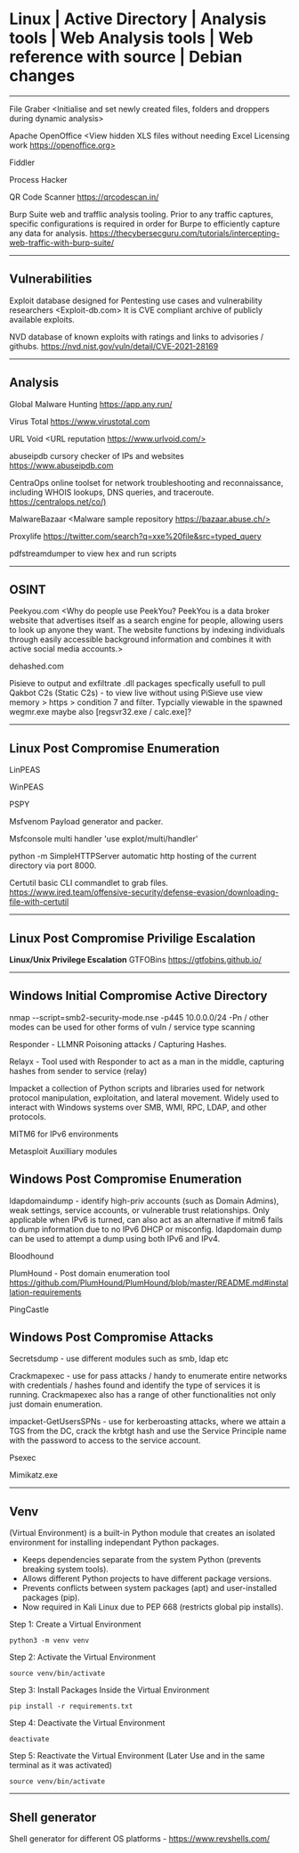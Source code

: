# Linux | Active Directory | Analysis tools | Web Analysis tools | Web reference with source | Debian changes

---

File Graber <Initialise and set newly created files, folders and droppers during dynamic analysis>

Apache OpenOffice <View hidden XLS files without needing Excel Licensing work https://openoffice.org>

Fiddler <Analyse dynamic network traffic> 

Process Hacker <Analyse processees during dynamic mode>

QR Code Scanner <https://qrcodescan.in/>

Burp Suite web and trafflic analysis tooling. Prior to any traffic captures, specific configurations is required in order for Burpe to efficiently capture any data for analysis. <https://thecybersecguru.com/tutorials/intercepting-web-traffic-with-burp-suite/>

---

## Vulnerabilities
Exploit database designed for Pentesting use cases and vulnerability researchers <Exploit-db.com>
It is CVE compliant archive of publicly available exploits.

NVD database of known exploits with ratings and links to advisories / githubs. <https://nvd.nist.gov/vuln/detail/CVE-2021-28169>

--- 
## Analysis
Global Malware Hunting <https://app.any.run/>

Virus Total <https://www.virustotal.com>  

URL Void <URL reputation https://www.urlvoid.com/>  

abuseipdb cursory checker of IPs and websites <https://www.abuseipdb.com>  

CentraOps online toolset for network troubleshooting and reconnaissance, including WHOIS lookups, DNS queries, and traceroute. <https://centralops.net/co/)>  

MalwareBazaar <Malware sample repository https://bazaar.abuse.ch/>  

Proxylife <https://twitter.com/search?q=xxe%20file&src=typed_query>  

pdfstreamdumper to view hex and run scripts  

---

## OSINT
Peekyou.com <Why do people use PeekYou?
PeekYou is a data broker website that advertises itself as a search engine for people, allowing users to look up anyone they want. The website functions by indexing individuals 
through easily accessible background information and combines it with active social media accounts.>

dehashed.com 

Pisieve to output and exfiltrate .dll packages specfically usefull to pull Qakbot C2s (Static C2s) - to view live without using PiSieve use
view memory > https > condition 7 and filter. Typcially viewable in the spawned wegmr.exe maybe also [regsvr32.exe / calc.exe]?

---

## Linux Post Compromise Enumeration   
LinPEAS

WinPEAS

PSPY

Msfvenom Payload generator and packer.

Msfconsole multi handler 'use explot/multi/handler' 

python -m SimpleHTTPServer automatic http hosting of the current directory via port 8000.

Certutil basic CLI commandlet to grab files. <https://www.ired.team/offensive-security/defense-evasion/downloading-file-with-certutil>

---  

## Linux Post Compromise Privilige Escalation   
**Linux/Unix Privilege Escalation**
GTFOBins <https://gtfobins.github.io/>

---

## Windows Initial Compromise Active Directory  
nmap --script=smb2-security-mode.nse -p445 10.0.0.0/24 -Pn / other modes can be used for other forms of vuln / service type scanning 

Responder - LLMNR Poisoning attacks / Capturing Hashes.  

Relayx - Tool used with Responder to act as a man in the middle, capturing hashes from sender to service (relay) 

Impacket a collection of Python scripts and libraries used for network protocol manipulation, exploitation, and lateral movement. Widely used to interact with Windows systems over SMB, WMI, RPC, LDAP, and other protocols.

MITM6 for IPv6 environments    

Metasploit Auxilliary modules  

## Windows Post Compromise Enumeration  
ldapdomaindump - identify high-priv accounts (such as Domain Admins), weak settings, service accounts, or vulnerable trust relationships. Only applicable when IPv6 is turned, can also act as an alternative if mitm6 fails to dump information due to no IPv6 DHCP or misconfig. ldapdomain dump can be used to attempt a dump using both IPv6 and IPv4.

Bloodhound

PlumHound - Post domain enumeration tool <https://github.com/PlumHound/PlumHound/blob/master/README.md#installation-requirements>

PingCastle

## Windows Post Compromise Attacks 
Secretsdump - use different modules such as smb, ldap etc 

Crackmapexec - use for pass attacks / handy to enumerate entire networks with credentials / hashes found and identify the type of services it is running. Crackmapexec also has a range of other functionalities not only just domain enumeration.

impacket-GetUsersSPNs - use for kerberoasting attacks, where we attain a TGS from the DC, crack the krbtgt hash and use the Service Principle name with the password to access to the service account.

Psexec

Mimikatz.exe  

---

## Venv  
(Virtual Environment) is a built-in Python module that creates an isolated environment for installing independant Python packages.
* Keeps dependencies separate from the system Python (prevents breaking system tools).
* Allows different Python projects to have different package versions.
* Prevents conflicts between system packages (apt) and user-installed packages (pip).
* Now required in Kali Linux due to PEP 668 (restricts global pip installs).

Step 1: Create a Virtual Environment  
    
    python3 -m venv venv
Step 2: Activate the Virtual Environment  
    
    source venv/bin/activate
Step 3: Install Packages Inside the Virtual Environment  
    
    pip install -r requirements.txt
Step 4: Deactivate the Virtual Environment  
   
    deactivate
Step 5: Reactivate the Virtual Environment (Later Use and in the same terminal as it was activated)  
    
    source venv/bin/activate

---

## Shell generator
Shell generator for different OS platforms - <https://www.revshells.com/>
